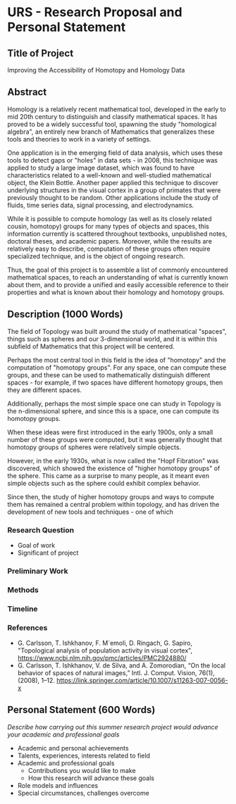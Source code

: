# URS - Research Proposal and Personal Statement



## Title of Project

Improving the Accessibility of Homotopy and Homology Data

## Abstract

Homology is a relatively recent mathematical tool, developed in the early to mid 20th century to distinguish and classify mathematical spaces. It has proved to be a widely successful tool, spawning the study "homological algebra", an entirely new branch of Mathematics that generalizes these tools and theories to work in a variety of settings. 

One application is in the emerging field of data analysis, which uses these tools to detect gaps or "holes" in data sets - in 2008, this technique was applied to study a large image dataset, which was found to have characteristics related to a well-known and well-studied mathematical object, the Klein Bottle. Another paper applied this technique to discover underlying structures in the visual cortex in a group of primates that were previously thought to be random. Other applications include the study of fluids, time series data, signal processing, and electrodynamics.

While it is possible to compute homology (as well as its closely related cousin, homotopy) groups for many types of objects and spaces, this information currently is scattered throughout textbooks, unpublished notes, doctoral theses, and academic papers. Moreover, while the results are relatively easy to describe, computation of these groups often require specialized technique, and is the object of ongoing research.

Thus, the goal of this project is to assemble a list of commonly encountered mathematical spaces, to reach an understanding of what is currently known about them, and to provide a unified and easily accessible reference to their properties and what is known about their homology and homotopy groups.

## Description (1000 Words)

The field of Topology was built around the study of mathematical "spaces", things such as spheres and our 3-dimensional world, and it is within this subfield of Mathematics that this project will be centered. 

Perhaps the most central tool in this field is the idea of "homotopy" and the computation of "homotopy groups". For any space, one can compute these groups, and these can be used to mathematically distinguish different spaces - for example, if two spaces have different homotopy groups, then they are different spaces.

Additionally, perhaps the most simple space one can study in Topology is the n-dimensional sphere, and since this is a space, one can compute its homotopy groups. 

When these ideas were first introduced in the early 1900s, only a small number of these groups were computed, but it was generally thought that homotopy groups of spheres were relatively simple objects. 

However, in the early 1930s, what is now called the "Hopf Fibration" was discovered, which showed the existence of "higher homotopy groups" of the sphere. This came as a surprise to many people, as it meant even simple objects such as the sphere could exhibit complex behavior. 

Since then, the study of higher homotopy groups and ways to compute them has remained a central problem within topology, and has driven the development of new tools and techniques - one of which 



### Research Question

- Goal of work
- Significant of project

### Preliminary Work

### Methods

### Timeline

### References

- G. Carlsson, T. Ishkhanov, F. M´emoli, D. Ringach, G. Sapiro, "Topological analysis of population activity in visual cortex", 
  https://www.ncbi.nlm.nih.gov/pmc/articles/PMC2924880/
- G. Carlsson, T. Ishkhanov, V. de Silva, and A. Zomorodian, “On the local behavior of spaces of natural images,” Intl. J. Comput. Vision, 76(1), (2008), 1–12.
  https://link.springer.com/article/10.1007/s11263-007-0056-x



## Personal Statement (600 Words)

*Describe how carrying out this summer research project would advance your academic and professional goals*

- Academic and personal achievements
- Talents, experiences, interests related to field
- Academic and professional goals
  - Contributions you would like to make
  - How this research will advance these goals
- Role models and influences
- Special circumstances, challenges overcome